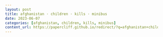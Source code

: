 ```yaml
---
layout: post
title: afghanistan · children · kills · minibus
date: 2023-06-07
categories: [afghanistan, children, kills, minibus]
content_url: https://papercliff.github.io/redirect/?q=afghanistan+children+kills+minibus&tbs=cdr:1,cd_min:6/6/2023,cd_max:6/8/2023
---
```

